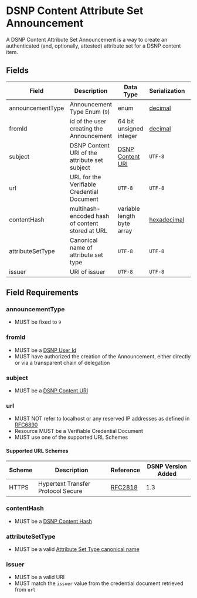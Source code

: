 # DSNP Content Attribute Set Announcement

A DSNP Content Attribute Set Announcement is a way to create an authenticated (and, optionally, attested) attribute set for a DSNP content item.

## Fields

| Field | Description | Data Type | Serialization | Parquet Type | Bloom Filter |
| ----- | ----------- | --------- | ------------- | ------------ | ------------ |
| announcementType | Announcement Type Enum (`9`) | enum | [decimal](../Serializations.md#decimal) | `INT32` | no |
| fromId | id of the user creating the Announcement | 64 bit unsigned integer | [decimal](../Serializations.md#decimal) | `UINT_64` | YES |
| subject | DSNP Content URI of the attribute set subject | [DSNP Content URI](../Identifiers.md#dsnp-content-uri) | `UTF-8` | `UTF8` | YES |
| url | URL for the Verifiable Credential Document | `UTF-8` | `UTF-8` | `UTF8` | no |
| contentHash | multihash-encoded hash of content stored at URL | variable length byte array | [hexadecimal](../Serializations.md#hexadecimal) | `BYTE_ARRAY` | YES |
| attributeSetType | Canonical name of attribute set type | `UTF-8` | `UTF-8` | `UTF8` | YES |
| issuer | URI of issuer | `UTF-8` | `UTF-8` | `UTF8` | YES |

## Field Requirements

### announcementType

- MUST be fixed to `9`

### fromId

- MUST be a [DSNP User Id](../Identifiers.md#dsnp-user-id)
- MUST have authorized the creation of the Announcement, either directly or via a transparent chain of delegation

### subject

- MUST be a [DSNP Content URI](../Identifiers.md#dsnp-content-uri)

### url

- MUST NOT refer to localhost or any reserved IP addresses as defined in [RFC6890](https://datatracker.ietf.org/doc/html/rfc6890)
- Resource MUST be a Verifiable Credential Document
- MUST use one of the supported URL Schemes

#### Supported URL Schemes

| Scheme | Description | Reference | DSNP Version Added |
| ------ |------------ | --------- | ------------------ |
| HTTPS | Hypertext Transfer Protocol Secure | [RFC2818](https://datatracker.ietf.org/doc/html/rfc2818) | 1.3 |

### contentHash

- MUST be a [DSNP Content Hash](../Identifiers.md#dsnp-content-hash)

### attributeSetType

- MUST be a valid [Attribute Set Type canonical name](../Identifiers.md#attribute-set-type-canonical-name)

### issuer

- MUST be a valid URI
- MUST match the `issuer` value from the credential document retrieved from `url`
